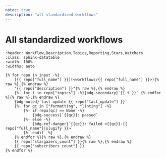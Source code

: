 ```yaml
---
notoc: true
description: "all standardized workflows"
---
```


# All standardized workflows

<!-- NOTE: the raw strings for commas are required to ensure correct line breaks-->

```{csv-table} All workflows according to 'standardized usage'
:header: Workflow,Description,Topics,Reporting,Stars,Watchers
:class: sphinx-datatable
:width: 100%
:widths: auto

{% for repo in input -%}
    [{{ repo["full_name"] }}](<workflows/{{ repo["full_name"] }}>){% raw %},{% endraw %}
    "{{ repo["description"] }}"{% raw %},{% endraw %}
    {%- for t in repo["topics"] -%}{bdg-secondary}`{{ t }}` {% endfor %}{% raw %},{% endraw %}
    {bdg-muted}`last update {{ repo["last_update"] }}`
    {%- for qc in ["formatting", "linting"] -%}
        {%- if repo[qc] == None -%}
            {bdg-success}`{{qc}}: passed`
        {%- else -%}
            {bdg-ref-danger}`{{qc}}: failed <{{qc}}-{{ repo["full_name"]|slugify }}>`
        {%- endif -%}
    {% endfor %}{% raw %},{% endraw %}
    {{ repo["stargazers_count"] }}{% raw %},{% endraw %}
    {{ repo["subscribers_count"] }}
{% endfor %}
```
